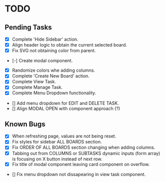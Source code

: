 # TODO

## Pending Tasks

- [x] Complete 'Hide Sidebar' action.
- [x] Align header logic to obtain the current selected board.
- [x] Fix SVG not obtaining color from parent.

- [-] Create modal component.
- [x] Randomize colors whe adding columns.
- [x] Complete 'Create New Board' action.
- [x] Complete View Task.
- [x] Complete Manage Task.
- [x] Complete Menu Dropdown functionality.
- [] Add menu dropdown for EDIT and DELETE TASK.
- [] Align MODAL OPEN with component approach (?)

## Known Bugs

- [x] When refreshing page, values are not being reset.
- [x] Fix styles for sidebar ALL BOARDS section.
- [x] Fix ORDER OF ALL BOARDS section changing when adding columns.
- [x] Tabbing out from COLUMNS or SUBTASKS dynamic inputs (form array) is focusing on X button instead of next row.
- [x] Fix title of modal component leaving card component on overflow.
- [] Fix menu dropdown not dissapearing in view task component.